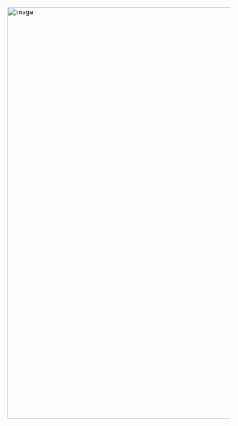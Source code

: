 <img width="1755" height="930" alt="image" src="https://github.com/user-attachments/assets/1567f18a-a284-45dc-9ca4-89e47d562b9a" />
